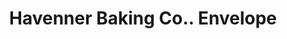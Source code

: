 ---
doi: 10.7916/D86X0P7M
date_other: '1898'
date_other_textual: '1898'
form: printed ephemera
genre:
- Envelopes
name:
- Havenner Baking Co.
object_in_context_url: https://biggert.cul.columbia.edu/items/view/ave_biggert_01730
subject_hierarchical_geographic:
- Washington, District of Columbia, United States
subject_name:
- Havenner Baking Co.
title: Havenner Baking Co.. Envelope
sort_title: Havenner Baking Co.. Envelope
call_number: ave_biggert_01730
coordinates:
- 38.90472222222222,-77.01638888888888
pid: ave_biggert_01730
identifiers: ave_biggert_01730
thumbnail: https://derivativo-1.library.columbia.edu/iiif/2/ldpd:490841/full/!256,256/0/native.jpg
permalink: "/biggert/ave_biggert_01730/"
layout: iiif-image-page
---
